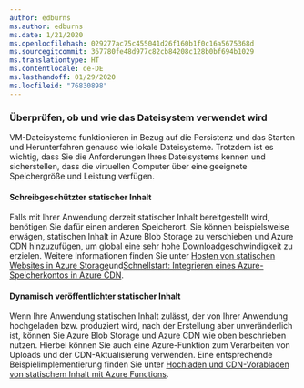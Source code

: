 ```yaml
---
author: edburns
ms.author: edburns
ms.date: 1/21/2020
ms.openlocfilehash: 029277ac75c455041d26f160b1f0c16a5675368d
ms.sourcegitcommit: 367780fe48d977c82cb84208c128b0bf694b1029
ms.translationtype: HT
ms.contentlocale: de-DE
ms.lasthandoff: 01/29/2020
ms.locfileid: "76830898"
---
```

### <a name="validate-whether-and-how-the-file-system-is-used"></a>Überprüfen, ob und wie das Dateisystem verwendet wird

VM-Dateisysteme funktionieren in Bezug auf die Persistenz und das Starten und Herunterfahren genauso wie lokale Dateisysteme. Trotzdem ist es wichtig, dass Sie die Anforderungen Ihres Dateisystems kennen und sicherstellen, dass die virtuellen Computer über eine geeignete Speichergröße und Leistung verfügen.

#### <a name="read-only-static-content"></a>Schreibgeschützter statischer Inhalt

Falls mit Ihrer Anwendung derzeit statischer Inhalt bereitgestellt wird, benötigen Sie dafür einen anderen Speicherort. Sie können beispielsweise erwägen, statischen Inhalt in Azure Blob Storage zu verschieben und Azure CDN hinzuzufügen, um global eine sehr hohe Downloadgeschwindigkeit zu erzielen. Weitere Informationen finden Sie unter [Hosten von statischen Websites in Azure Storage](/azure/storage/blobs/storage-blob-static-website)und[Schnellstart: Integrieren eines Azure-Speicherkontos in Azure CDN](/azure/cdn/cdn-create-a-storage-account-with-cdn).

#### <a name="dynamically-published-static-content"></a>Dynamisch veröffentlichter statischer Inhalt

Wenn Ihre Anwendung statischen Inhalt zulässt, der von Ihrer Anwendung hochgeladen bzw. produziert wird, nach der Erstellung aber unveränderlich ist, können Sie Azure Blob Storage und Azure CDN wie oben beschrieben nutzen. Hierbei können Sie auch eine Azure-Funktion zum Verarbeiten von Uploads und der CDN-Aktualisierung verwenden. Eine entsprechende Beispielimplementierung finden Sie unter [Hochladen und CDN-Vorabladen von statischem Inhalt mit Azure Functions](https://github.com/Azure-Samples/functions-java-push-static-contents-to-cdn).
